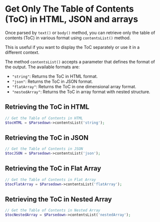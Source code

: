 # Get Only The Table of Contents (ToC) in HTML, JSON and arrays

Once parsed by `text()` or `body()` method, you can retrieve only the table of contents (ToC) in various format using `contentsList()` method.

This is useful if you want to display the ToC separately or use it in a different context.

The method `contentsList()` accepts a parameter that defines the format of the output. The available formats are:

- `"string"`: Returns the ToC in HTML format.
- `"json"`: Returns the ToC in JSON format.
- `"flatArray"`: Returns the ToC in one dimensional array format.
- `"nestedArray"`: Returns the ToC in array format with nested structure.

## Retrieving the ToC in HTML

```php
// Get the Table of Contents in HTML
$tocHTML = $Parsedown->contentsList('string');
```

## Retrieving the ToC in JSON

```php
// Get the Table of Contents in JSON
$tocJSON = $Parsedown->contentsList('json');
```

## Retrieving the ToC in Flat Array

```php
// Get the Table of Contents in Flat Array
$tocFlatArray = $Parsedown->contentsList('flatArray');
```

## Retrieving the ToC in Nested Array

```php
// Get the Table of Contents in Nested Array
$tocNestedArray = $Parsedown->contentsList('nestedArray');
```

